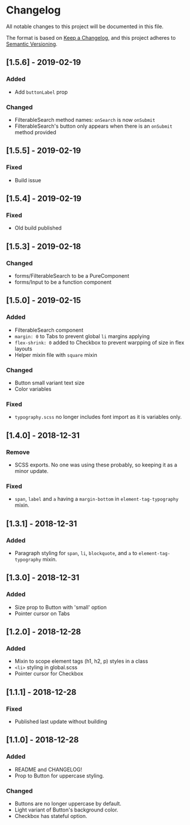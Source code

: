 # Changelog

All notable changes to this project will be documented in this file.

The format is based on [Keep a Changelog](https://keepachangelog.com/en/1.0.0/),
and this project adheres to [Semantic Versioning](https://semver.org/spec/v2.0.0.html).

## [1.5.6] - 2019-02-19

### Added

- Add `buttonLabel` prop

### Changed

- FilterableSearch method names: `onSearch` is now `onSubmit`
- FilterableSearch's button only appears when there is an `onSubmit` method provided

## [1.5.5] - 2019-02-19

### Fixed

- Build issue

## [1.5.4] - 2019-02-19

### Fixed

- Old build published

## [1.5.3] - 2019-02-18

### Changed

- forms/FilterableSearch to be a PureComponent
- forms/Input to be a function component

## [1.5.0] - 2019-02-15

### Added

- FilterableSearch component
- `margin: 0` to Tabs to prevent global `li` margins applying
- `flex-shrink: 0` added to Checkbox to prevent warpping of size in flex layouts
- Helper mixin file with `square` mixin

### Changed

- Button small variant text size
- Color variables

### Fixed

- `typography.scss` no longer includes font import as it is variables only.

## [1.4.0] - 2018-12-31

### Remove

- SCSS exports. No one was using these probably, so keeping it as a minor update.

### Fixed

- `span`, `label` and `a` having a `margin-bottom` in `element-tag-typography` mixin.

## [1.3.1] - 2018-12-31

### Added

- Paragraph styling for `span`, `li`, `blockquote`, and `a` to `element-tag-typography` mixin.

## [1.3.0] - 2018-12-31

### Added

- Size prop to Button with 'small' option
- Pointer cursor on Tabs

## [1.2.0] - 2018-12-28

### Added

- Mixin to scope element tags (h1, h2, p) styles in a class
- `<li>` styling in global.scss
- Pointer cursor for Checkbox

## [1.1.1] - 2018-12-28

### Fixed

- Published last update without building

## [1.1.0] - 2018-12-28

### Added

- README and CHANGELOG!
- Prop to Button for uppercase styling.

### Changed

- Buttons are no longer uppercase by default.
- Light variant of Button's background color.
- Checkbox has stateful option.
